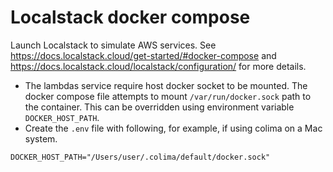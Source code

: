 # Localstack docker compose
Launch Localstack to simulate AWS services. See https://docs.localstack.cloud/get-started/#docker-compose
and https://docs.localstack.cloud/localstack/configuration/ for more details.

- The lambdas service require host docker socket to be mounted. The docker compose file attempts to
mount `/var/run/docker.sock` path to the container. This can be overridden using environment variable
`DOCKER_HOST_PATH`.
- Create the `.env` file with following, for example, if using colima on a Mac system.
~~~
DOCKER_HOST_PATH="/Users/user/.colima/default/docker.sock"
~~~
